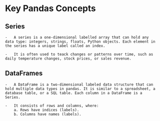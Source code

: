 # Key Pandas Concepts

## Series
    -   A series is a one-dimensional labelled array that can hold any data type: integers, strings, floats, Python objects. Each element in the series has a unique label called an index.

    -   It is often used to teack changes or patterns over time, such as daily temperature changes, stock prices, or sales revenue.

## DataFrames
    -   A DataFrame is a two-dimensional labeled data structure that can hold multiple data types in pandas. It is similar to a spreadsheet, a database table, or a SQL table. Each column in a DataFrame is a Series.

    -   It consists of rows and columns, where:
        a. Rows have indices (labels).
        b. Columns have names (labels).